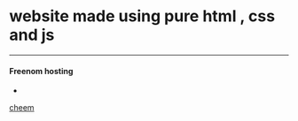 # website made using pure html , css and js 

----

#### Freenom hosting

*

[cheem](http://cheem.ml)
